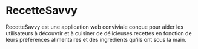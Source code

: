 # RecetteSavvy
 RecetteSavvy est une application web conviviale conçue pour aider les utilisateurs à découvrir et à cuisiner de délicieuses recettes en fonction de leurs préférences alimentaires et des ingrédients qu'ils ont sous la main. 

